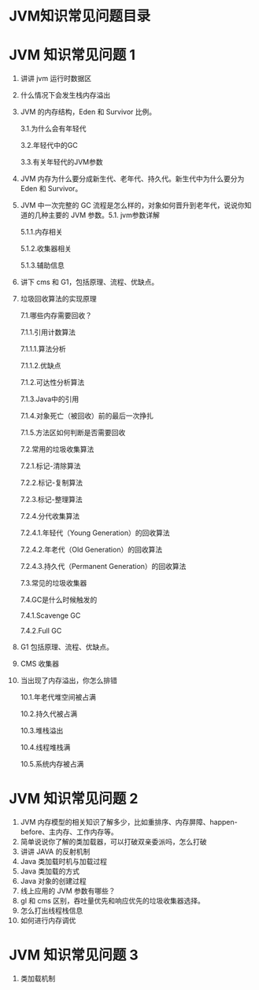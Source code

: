 # JVM知识常见问题目录

# JVM 知识常见问题 1

1. 讲讲 jvm 运行时数据区

2. 什么情况下会发生栈内存溢出

3. JVM 的内存结构，Eden 和 Survivor 比例。

   3.1.为什么会有年轻代

   3.2.年轻代中的GC

   3.3.有关年轻代的JVM参数

4. JVM 内存为什么要分成新生代、老年代、持久代。新生代中为什么要分为 Eden 和 Survivor。

5. JVM 中一次完整的 GC 流程是怎么样的，对象如何晋升到老年代，说说你知道的几种主要的 JVM 参数。5.1. jvm参数详解

   5.1.1.内存相关

   5.1.2.收集器相关

   5.1.3.辅助信息

6. 讲下 cms 和 G1，包括原理、流程、优缺点。

7. 垃圾回收算法的实现原理

   7.1.哪些内存需要回收？

   7.1.1.引用计数算法

   7.1.1.1.算法分析

   7.1.1.2.优缺点

   7.1.2.可达性分析算法

   7.1.3.Java中的引用

   7.1.4.对象死亡（被回收）前的最后一次挣扎

   7.1.5.方法区如何判断是否需要回收

   7.2.常用的垃圾收集算法

   7.2.1.标记-清除算法

   7.2.2.标记-复制算法

   7.2.3.标记-整理算法

   7.2.4.分代收集算法

   7.2.4.1.年轻代（Young Generation）的回收算法

   7.2.4.2.年老代（Old Generation）的回收算法

   7.2.4.3.持久代（Permanent Generation）的回收算法

   7.3.常见的垃圾收集器 

   7.4.GC是什么时候触发的

   7.4.1.Scavenge GC

   7.4.2.Full GC

8. G1 包括原理、流程、优缺点。

9. CMS 收集器

10. 当出现了内存溢出，你怎么排错

    10.1.年老代堆空间被占满

    10.2.持久代被占满

    10.3.堆栈溢出

    10.4.线程堆栈满

    10.5.系统内存被占满

# JVM 知识常见问题 2

1. JVM 内存模型的相关知识了解多少，比如重排序、内存屏障、happen-before、主内存、工作内存等。
2. 简单说说你了解的类加载器，可以打破双亲委派吗，怎么打破
3. 讲讲 JAVA 的反射机制
4. Java 类加载时机与加载过程
5. Java 类加载的方式
6. Java 对象的创建过程
7. 线上应用的 JVM 参数有哪些？
8. gl 和 cms 区别，吞吐量优先和响应优先的垃圾收集器选择。
9. 怎么打出线程栈信息
10. 如何进行内存调优

# JVM 知识常见问题 3

1. 类加载机制


